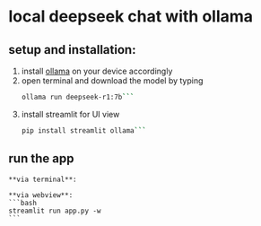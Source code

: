 # local deepseek chat with ollama

## setup and installation:
1. install [ollama](https://www.metriccoders.com/post/how-to-install-and-run-ollama-on-macos) on your device accordingly 
2. open terminal and download the model by typing 
    ```bash 
    ollama run deepseek-r1:7b```
3. install streamlit for UI view 
    ```bash 
    pip install streamlit ollama```

## run the app
    **via terminal**:

    **via webview**:
    ```bash
    streamlit run app.py -w
    ```

